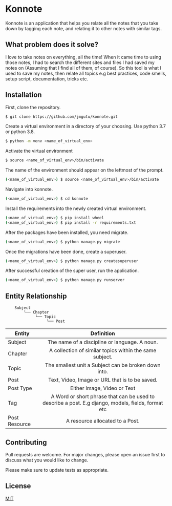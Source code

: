 # Konnote

Konnote is an application that helps you relate all the notes that you take down by tagging each note, and relating it to other notes with similar tags.

## What problem does it solve?

I love to take notes on everything, all the time! When it came time to using those notes, I had to search the different sites and files I had saved my notes on (Assuming that I find all of them, of course). So this tool is what I used to save my notes, then relate all topics e.g best practices, code smells, setup script, documentation, tricks etc.

## Installation

First, clone the repository.


```bash
$ git clone https://github.com/jmgutu/konnote.git
```

Create a virtual environment in a directory of your choosing. Use python 3.7 or python 3.8.


```bash
$ python -m venv <name_of_virtual_env>
```

Activate the virtual environment


```bash
$ source <name_of_virtual_env>/bin/activate
```

The name of the environment should appear on the leftmost of the prompt.

```bash
(<name_of_virtual_env>) $ source <name_of_virtual_env>/bin/activate
```

Navigate into konnote.

```bash
(<name_of_virtual_env>) $ cd konnote
```

Install the requirements into the newly created virtual environment.

```bash
(<name_of_virtual_env>) $ pip install wheel
(<name_of_virtual_env>) $ pip install -r requirements.txt
```

After the packages have been installed, you need migrate.

```bash
(<name_of_virtual_env>) $ python manage.py migrate
```

Once the migrations have been done, create a superuser.

```bash
(<name_of_virtual_env>) $ python manage.py createsuperuser
```

After successful creation of the super user, run the application.

```bash
(<name_of_virtual_env>) $ python manage.py runserver
```

## Entity Relationship
```
    Subject
        └── Chapter
             └── Topic
                  └── Post
```

| Entity       | Definition           |
| ------------- |:-------------:|
| Subject      | The name of a discipline or language. A noun. |
| Chapter      | A collection of similar topics within the same subject.|
| Topic | The smallest unit a Subject can be broken down into.      |
| Post      | Text, Video, Image or URL that is to be saved. |
| Post Type      | Either Image, Video or Text      |
| Tag | A Word or short phrase that can be used to describe a post. E.g django, models, fields, format etc      |
|Post Resource| A resource allocated to a Post.|

## Contributing
Pull requests are welcome. For major changes, please open an issue first to discuss what you would like to change.

Please make sure to update tests as appropriate.

## License
[MIT](https://choosealicense.com/licenses/mit/)
